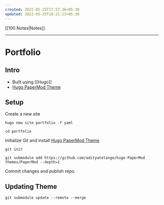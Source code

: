 ```yaml
---
created: 2022-05-25T17:57:36+05:30
updated: 2022-05-25T18:21:23+05:30
---
```

[[100 Notes|Notes]]

---
# Portfolio

## Intro
- Built using [[Hugo]]
- [Hugo PaperMod Theme](https://github.com/adityatelange/hugo-PaperMod)

## Setup
Create a new site
```
hugo new site portfolio -f yaml
```
```
cd portfolio
```
Initialize Git and install [Hugo PaperMod Theme](https://github.com/adityatelange/hugo-PaperMod)
```
git init
```
```
git submodule add https://github.com/adityatelange/hugo-PaperMod themes/PaperMod --depth=1
```
Commit changes and publish repo.

## Updating Theme
```
git submodule update --remote --merge
```
